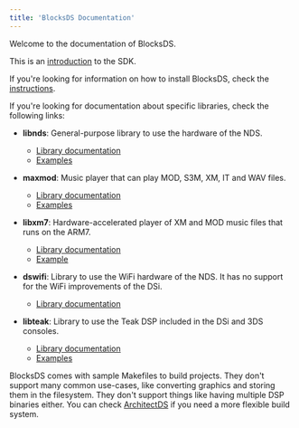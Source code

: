 ```yaml
---
title: 'BlocksDS Documentation'
---
```


Welcome to the documentation of BlocksDS.

This is an [introduction](./introduction/introduction) to the SDK.

If you're looking for information on how to install BlocksDS, check the
[instructions](./setup/options).

If you're looking for documentation about specific libraries, check the
following links:

- **libnds**: General-purpose library to use the hardware of the NDS.

  - [Library documentation](./libnds/index.html)
  - [Examples](https://github.com/blocksds/sdk/tree/master/examples)

- **maxmod**: Music player that can play MOD, S3M, XM, IT and WAV files.

  - [Library documentation](./maxmod/index.html)
  - [Examples](https://github.com/blocksds/sdk/tree/master/examples/audio)

- **libxm7**: Hardware-accelerated player of XM and MOD music files that runs
  on the ARM7.

  - [Library documentation](./libxm7/index.html)
  - [Example](https://github.com/blocksds/sdk/tree/master/examples/audio/libxm7)

- **dswifi**: Library to use the WiFi hardware of the NDS. It has no support for
  the WiFi improvements of the DSi.

  - [Library documentation](./dswifi/index.html)

- **libteak**: Library to use the Teak DSP included in the DSi and 3DS consoles.

  - [Library documentation](./libteak/index.html)
  - [Examples](https://github.com/blocksds/sdk/tree/master/examples/dsp)

BlocksDS comes with sample Makefiles to build projects. They don't support many
common use-cases, like converting graphics and storing them in the filesystem.
They don't support things like having multiple DSP binaries either. You can
check [ArchitectDS](https://github.com/AntonioND/architectds) if you need a more
flexible build system.
